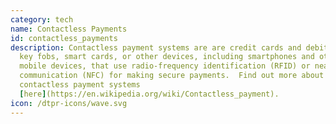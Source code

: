 ```yaml
---
category: tech
name: Contactless Payments
id: contactless_payments
description: Contactless payment systems are are credit cards and debit cards,
  key fobs, smart cards, or other devices, including smartphones and other
  mobile devices, that use radio-frequency identification (RFID) or near field
  communication (NFC) for making secure payments.  Find out more about
  contactless payment systems
  [here](https://en.wikipedia.org/wiki/Contactless_payment).
icon: /dtpr-icons/wave.svg
---
```

